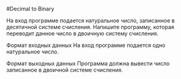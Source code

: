 #Decimal to Binary

На вход программе подается натуральное число, записанное в десятичной системе счисления. Напишите программу, 
которая переводит данное число в двоичную систему счисления.

Формат входных данных
На вход программе подается одно натуральное число.

Формат выходных данных
Программа должна вывести число записанное в двоичной системе счисления.